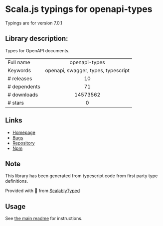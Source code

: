 
# Scala.js typings for openapi-types

Typings are for version 7.0.1

## Library description:
Types for OpenAPI documents.

|                    |                 |
| ------------------ | :-------------: |
| Full name          | openapi-types |
| Keywords           | openapi, swagger, types, typescript |
| # releases         | 10 |
| # dependents       | 71 |
| # downloads        | 14573562 |
| # stars            | 0 |

## Links
- [Homepage](https://github.com/kogosoftwarellc/open-api/tree/master/packages/openapi-types#readme)
- [Bugs](https://github.com/kogosoftwarellc/open-api/issues?utf8=%E2%9C%93&q=is%3Aissue+is%3Aopen+label%3Aopenapi-types)
- [Repository](https://github.com/kogosoftwarellc/open-api)
- [Npm](https://www.npmjs.com/package/openapi-types)
    


## Note
This library has been generated from typescript code from first party type definitions.

Provided with :purple_heart: from [ScalablyTyped](https://github.com/oyvindberg/ScalablyTyped)

## Usage
See [the main readme](../../readme.md) for instructions.


